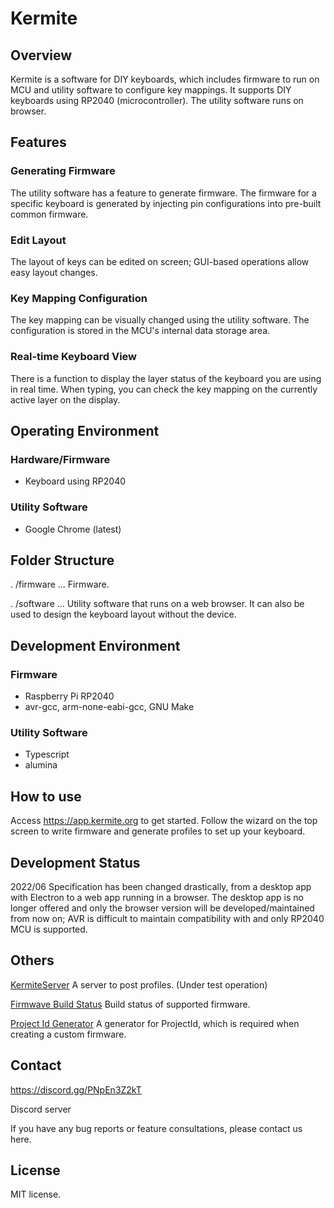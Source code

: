 # Kermite

## Overview

Kermite is a software for DIY keyboards, which includes firmware to run on MCU and utility software to configure key mappings. It supports DIY keyboards using RP2040 (microcontroller). The utility software runs on browser.

## Features

### Generating Firmware

The utility software has a feature to generate firmware. The firmware for a specific keyboard is generated by injecting pin configurations into pre-built common firmware.

### Edit Layout

The layout of keys can be edited on screen; GUI-based operations allow easy layout changes.

### Key Mapping Configuration

The key mapping can be visually changed using the utility software. The configuration is stored in the MCU's internal data storage area.

### Real-time Keyboard View

There is a function to display the layer status of the keyboard you are using in real time. When typing, you can check the key mapping on the currently active layer on the display.
## Operating Environment

### Hardware/Firmware
- Keyboard using RP2040
### Utility Software
- Google Chrome (latest)
## Folder Structure

. /firmware ... Firmware.

. /software ... Utility software that runs on a web browser. It can also be used to design the keyboard layout without the device.

## Development Environment

### Firmware
- Raspberry Pi RP2040
- avr-gcc, arm-none-eabi-gcc, GNU Make

### Utility Software
- Typescript
- alumina

## How to use

Access https://app.kermite.org to get started. Follow the wizard on the top screen to write firmware and generate profiles to set up your keyboard.
## Development Status

2022/06
Specification has been changed drastically, from a desktop app with Electron to a web app running in a browser. The desktop app is no longer offered and only the browser version will be developed/maintained from now on; AVR is difficult to maintain compatibility with and only RP2040 MCU is supported.

## Others
[KermiteServer](https://dev.server.kermite.org/) A server to post profiles. (Under test operation)

[Firmwave Build Status](https://app.kermite.org/firmware-stats/) Build status of supported firmware.

[Project Id Generator](https://app.kermite.org/krs/generator/) A generator for ProjectId, which is required when creating a custom firmware.

## Contact
https://discord.gg/PNpEn3Z2kT

Discord server

If you have any bug reports or feature consultations, please contact us here.
## License
MIT license.

